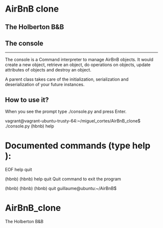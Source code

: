 # AirBnB clone
## The Holberton B&amp;B

## The console
----
The console is a Command interpreter to manage AirBnB objects. It would create a new object, retrieve an object, do operations on objects, update attributes of objects and destroy an object. 

A parent class takes care of the initialization, serialization and deserialization of your future instances.

## How to use it?
When you see the prompt type ./console.py and press Enter.

vagrant@vagrant-ubuntu-trusty-64:~/miguel_cortes/AirBnB_clone$ ./console.py
(hbnb) help

Documented commands (type help <topic>):
========================================
EOF  help  quit

(hbnb) 
(hbnb) help quit
Quit command to exit the program

(hbnb) 
(hbnb) 
(hbnb) quit 
guillaume@ubuntu:~/AirBnB$ 

# AirBnB_clone
The Holberton B&amp;B
